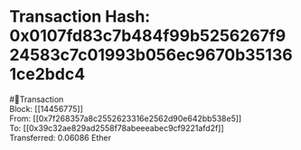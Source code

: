 
Transaction Hash: 0x0107fd83c7b484f99b5256267f924583c7c01993b056ec9670b351361ce2bdc4
====================================================================================
  
#💸Transaction  
Block: [[14456775]]  
From: [[0x7f268357a8c2552623316e2562d90e642bb538e5]]  
To: [[0x39c32ae829ad2558f78abeeeabec9cf9221afd2f]]  
Transferred: 0.06086 Ether